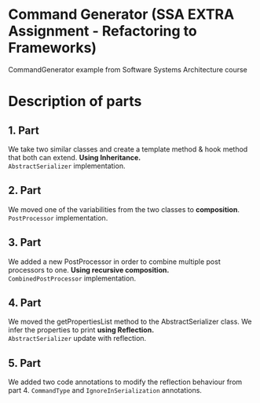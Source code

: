 # Command Generator (SSA EXTRA Assignment - Refactoring to Frameworks)
 CommandGenerator example from Software Systems Architecture course

# Description of parts
## 1. Part
We take two similar classes and create a template method & hook method that both can extend. **Using Inheritance.**\
`AbstractSerializer` implementation.

## 2. Part
We moved one of the variabilities from the two classes to **composition**.\
`PostProcessor` implementation.

## 3. Part
We added a new PostProcessor in order to combine multiple post processors to one. **Using recursive composition.**\
`CombinedPostProcessor` implementation.

## 4. Part
We moved the getPropertiesList method to the AbstractSerializer class. We infer the properties to print **using Reflection.**\
`AbstractSerializer` update with reflection.

## 5. Part
We added two code annotations to modify the reflection behaviour from part 4.
`CommandType` and `IgnoreInSerialization` annotations. 
